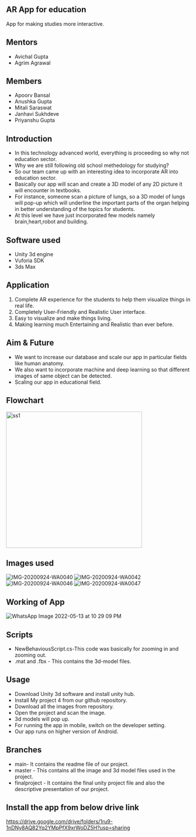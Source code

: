 


AR App for education
---

App for making studies more interactive.

Mentors
-------
- Avichal Gupta
- Agrim Agrawal

Members
----

- Apoorv Bansal
- Anushka Gupta
- Mitali Saraswat 
- Janhavi Sukhdeve
- Priyanshu Gupta

Introduction
------

- In this technology advanced world, everything is proceeding so why not education sector. 
- Why we are still following old school methedology for studying?
- So our team came up with an interesting idea to incorporate AR into education sector.
- Basically our app will scan and create a 3D model of any 2D picture it will encounter in textbooks. 
- For instance, someone scan a picture of lungs, so a 3D model of lungs will pop-up which will underline the important parts of the organ helping in better understanding of the topics for students.
- At this level we have just incorporated few models namely brain,heart,robot and building. 
 
 Software used
-------
- Unity 3d engine
- Vuforia SDK
- 3ds Max

Application
----
1.  Complete AR experience for the students to help them visualize things in real life.
2.  Completely User-Friendly and Realistic User interface.
3. Easy to visualize and make things living.
4. Making learning much Entertaining and Realistic than ever before.

Aim & Future
-----

- We want to increase our database and scale our app in particular fields like human anatomy.
- We also want to incorporate machine and deep learning so that different images of same object can be detected.
- Scaling our app in educational field.

Flowchart
-----
<img width="371" alt="ss1" src="https://user-images.githubusercontent.com/83125581/168342876-d4caa24f-f67b-46f3-85d2-ad2c7c0a4881.png">


Images used
-----
![IMG-20200924-WA0040](https://user-images.githubusercontent.com/83125581/168342905-0a892b06-a4b7-4ca1-acad-87f6c0971075.jpg)
![IMG-20200924-WA0042](https://user-images.githubusercontent.com/83125581/168342906-60355981-d11c-4805-9ec5-4567f12a84f1.jpg)
![IMG-20200924-WA0046](https://user-images.githubusercontent.com/83125581/168342907-b48c9074-bded-480a-bdef-a1b4f325b3e6.jpg)
![IMG-20200924-WA0047](https://user-images.githubusercontent.com/83125581/168342910-8d389577-6b5a-4457-a754-b33fbd8e56d4.jpg)


Working of App
----
![WhatsApp Image 2022-05-13 at 10 29 09 PM](https://user-images.githubusercontent.com/83125581/168342932-cf2c7982-3f1b-4048-97c6-60369af01400.jpeg)

Scripts
-----
- NewBehaviousScript.cs-This code was basically for zooming in and zooming out.
- .mat and .fbx - This contains the 3d-model files.

Usage
------

- Download Unity 3d software and install unity hub.
- Install My project 4 from our github repository.
- Download all the images from repository.
- Open the project and scan the image.
- 3d models will pop up.
- For running the app in mobile, switch on the developer setting.
- Our app runs on higher version of Android.

Branches
--------
- main- It contains the readme file of our project.
- master - This contains all the image and 3d model files used in the project.
- finalproject - It contains the final unity project file and also the descriptive presentation of our project.


Install the app from below drive link
-----
https://drive.google.com/drive/folders/1ru9-1nDNy8AQ82Yq2YMpPfX9xrWoDZ5H?usp=sharing













